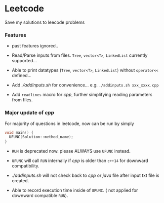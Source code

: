 # Leetcode

Save my solutions to leecode problems


### Features

* past features ignored..

* Read/Parse inputs from files. `Tree`, `vector<T>`, `LinkedList` currently supported...

* Able to print datatypes (`Tree`, `vector<T>`, `LinkedList`) without `operator<<` defined...

* Add *./addinputs.sh* for convenience... e.g. `./addinputs.sh xxx_xxxx.cpp`

* Add `readlines` macro for *cpp*, further simplifying reading parameters from files.


### Major update of *cpp*

For majority of questions in leetcode, now can be run by simply

```cpp
void main() {
  UFUNC(Solution::method_name);
}
```

* `RUN` is deprecated now. please ALWAYS use `UFUNC` instead.

* `UFUNC` will call `RUN` internally if *cpp* is older than `c++14` for downward compatibility.

* *./addinputs.sh* will not check back to *cpp* or *java* file after input txt file is created.

* Able to record execution time inside of `UFUNC`. ( not applied for downward compatible `RUN`).
